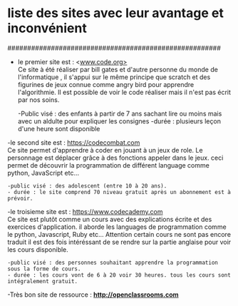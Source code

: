 # liste des sites avec leur avantage et inconvénient #
######################################################

* le premier site est : <www.code.org>  
  Ce site à été réaliser par bill gates et d'autre personne du monde de l'informatique
, il s'appui sur le même principe que scratch et des figurines de jeux connue comme angry bird pour apprendre l'algorithmie. Il est possible de voir le code réaliser mais il n'est pas écrit par nos soins.


	-Public visé : des enfants à partir de 7 ans sachant lire ou moins mais avec un aldulte pour expliquer les consignes
	-durée : plusieurs leçon d'une heure sont disponible


-le second site est : <https://codecombat.com>  
 Ce site permet d'apprendre à coder en jouant à un jeux de role. Le personnage est déplacer grâce à des fonctions appeler dans le jeux. ceci permet de découvrir la programmation de différent language comme python, JavaScript etc...  
	

	-public visé : des adolescent (entre 10 à 20 ans).  
	- durée : le site comprend 70 niveau gratuit après un abonnement est à prévoir.


-le troisieme site est : <https://www.codecademy.com>  
Ce site est plutôt comme un cours avec des explications écrite et des exercices d'application. il aborde les languages de programmation comme le python, Javascript, Ruby etc... Attention certain cours ne sont pas encore traduit il est des fois intéréssant de se rendre sur la partie anglaise pour voir les cours disponible.

	-public visé : des personnes souhaitant apprendre la programmation sous la forme de cours.
	- durée : les cours vont de 6 à 20 voir 30 heures. tous les cours sont intégralement gratuit.

-Très bon site de ressource : **<http://openclassrooms.com>**
